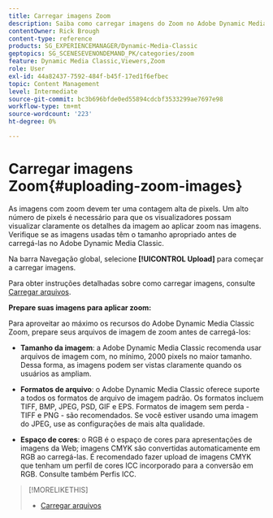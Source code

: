 ```yaml
---
title: Carregar imagens Zoom
description: Saiba como carregar imagens do Zoom no Adobe Dynamic Media Classic.
contentOwner: Rick Brough
content-type: reference
products: SG_EXPERIENCEMANAGER/Dynamic-Media-Classic
geptopics: SG_SCENESEVENONDEMAND_PK/categories/zoom
feature: Dynamic Media Classic,Viewers,Zoom
role: User
exl-id: 44a82437-7592-484f-b45f-17ed1f6efbec
topic: Content Management
level: Intermediate
source-git-commit: bc3b696bfde0ed55894cdcbf3533299ae7697e98
workflow-type: tm+mt
source-wordcount: '223'
ht-degree: 0%

---
```


# Carregar imagens Zoom{#uploading-zoom-images}

As imagens com zoom devem ter uma contagem alta de pixels. Um alto número de pixels é necessário para que os visualizadores possam visualizar claramente os detalhes da imagem ao aplicar zoom nas imagens. Verifique se as imagens usadas têm o tamanho apropriado antes de carregá-las no Adobe Dynamic Media Classic.

Na barra Navegação global, selecione **[!UICONTROL Upload]** para começar a carregar imagens.

Para obter instruções detalhadas sobre como carregar imagens, consulte [Carregar arquivos](uploading-files.md#uploading_files).

**Prepare suas imagens para aplicar zoom:**

Para aproveitar ao máximo os recursos do Adobe Dynamic Media Classic Zoom, prepare seus arquivos de imagem de zoom antes de carregá-los:

* **Tamanho da imagem**: a Adobe Dynamic Media Classic recomenda usar arquivos de imagem com, no mínimo, 2000 pixels no maior tamanho. Dessa forma, as imagens podem ser vistas claramente quando os usuários as ampliam.

* **Formatos de arquivo**: o Adobe Dynamic Media Classic oferece suporte a todos os formatos de arquivo de imagem padrão. Os formatos incluem TIFF, BMP, JPEG, PSD, GIF e EPS. Formatos de imagem sem perda - TIFF e PNG - são recomendados. Se você estiver usando uma imagem do JPEG, use as configurações de mais alta qualidade.

* **Espaço de cores**: o RGB é o espaço de cores para apresentações de imagens da Web; imagens CMYK são convertidas automaticamente em RGB ao carregá-las. É recomendado fazer upload de imagens CMYK que tenham um perfil de cores ICC incorporado para a conversão em RGB. Consulte também Perfis ICC.

>[!MORELIKETHIS]
>
>* [Carregar arquivos](uploading-files.md#uploading_files)
